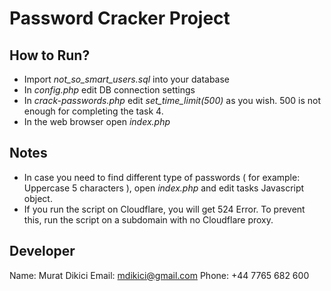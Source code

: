 # Password Cracker Project

## How to Run?
- Import *not_so_smart_users.sql* into your database
- In *config.php* edit DB connection settings
- In *crack-passwords.php* edit *set_time_limit(500)* as you wish. 500 is not enough for completing the task 4.
- In the web browser open *index.php*

## Notes
- In case you need to find different type of passwords ( for example: Uppercase 5 characters ), open *index.php* and edit tasks Javascript object.
- If you run the script on Cloudflare, you will get 524 Error. To prevent this, run the script on a subdomain with no Cloudflare proxy.

## Developer
Name: Murat Dikici
Email: mdikici@gmail.com
Phone: +44 7765 682 600
